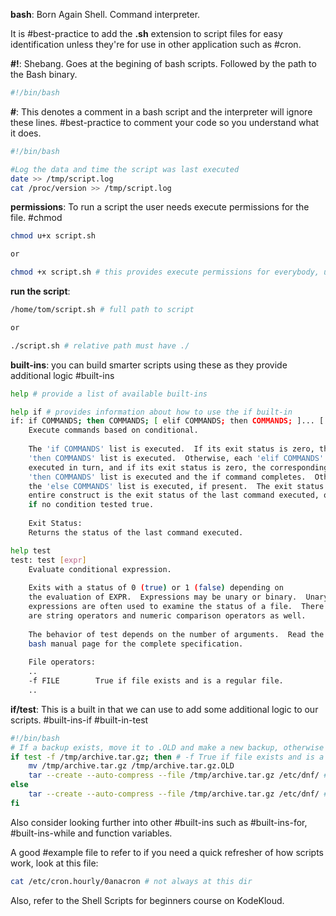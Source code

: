 **bash**: Born Again Shell. Command interpreter.

It is #best-practice to add the **.sh** extension to script files for easy identification unless they're for use in other application such as #cron. 

**#!**: Shebang. Goes at the begining of bash scripts. Followed by the path to the Bash binary. 
``` sh
#!/bin/bash
```

**#**: This denotes a comment in a bash script and the interpreter will ignore these lines. #best-practice to comment your code so you understand what it does.
```sh
#!/bin/bash

#Log the data and time the script was last executed
date >> /tmp/script.log
cat /proc/version >> /tmp/script.log

```

**permissions**: To run a script the user needs execute permissions for the file. #chmod 
``` sh
chmod u+x script.sh 

or

chmod +x script.sh # this provides execute permissions for everybody, user, group, and others
```

**run the script**: 
``` sh
/home/tom/script.sh # full path to script

or 

./script.sh # relative path must have ./ 
```

**built-ins**: you can build smarter scripts using these as they provide additional logic #built-ins
``` sh
help # provide a list of available built-ins

help if # provides information about how to use the if built-in
if: if COMMANDS; then COMMANDS; [ elif COMMANDS; then COMMANDS; ]... [ else COMMANDS; ] fi
    Execute commands based on conditional.
    
    The 'if COMMANDS' list is executed.  If its exit status is zero, then the
    'then COMMANDS' list is executed.  Otherwise, each 'elif COMMANDS' list is
    executed in turn, and if its exit status is zero, the corresponding
    'then COMMANDS' list is executed and the if command completes.  Otherwise,
    the 'else COMMANDS' list is executed, if present.  The exit status of the
    entire construct is the exit status of the last command executed, or zero
    if no condition tested true.
    
    Exit Status:
    Returns the status of the last command executed.

help test
test: test [expr]
    Evaluate conditional expression.
    
    Exits with a status of 0 (true) or 1 (false) depending on
    the evaluation of EXPR.  Expressions may be unary or binary.  Unary
    expressions are often used to examine the status of a file.  There
    are string operators and numeric comparison operators as well.
    
    The behavior of test depends on the number of arguments.  Read the
    bash manual page for the complete specification.
    
    File operators:
	..
	-f FILE        True if file exists and is a regular file.
	..
```

**if/test**: This is a built in that we can use to add some additional logic to our scripts. #built-ins-if #built-in-test
```sh 
#!/bin/bash
# If a backup exists, move it to .OLD and make a new backup, otherwise make a new backup.
if test -f /tmp/archive.tar.gz; then # -f True if file exists and is a reg file
	mv /tmp/archive.tar.gz /tmp/archive.tar.gz.OLD
	tar --create --auto-compress --file /tmp/archive.tar.gz /etc/dnf/ # caf
else
	tar --create --auto-compress --file /tmp/archive.tar.gz /etc/dnf/ # caf
fi
```

Also consider looking further into other #built-ins such as #built-ins-for, #built-ins-while and function variables.

A good #example file to refer to if you need a quick refresher of how scripts work, look at this file:
``` sh
cat /etc/cron.hourly/0anacron # not always at this dir
```

Also, refer to the Shell Scripts for beginners course on KodeKloud.